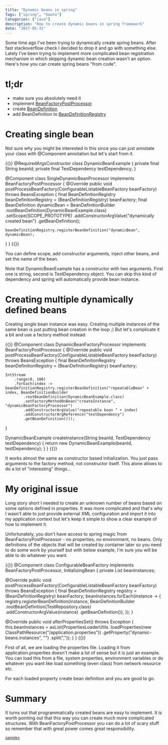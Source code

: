 ```yaml
---
title: "Dynamic beans in spring"
Tags: ["spring", "howto"]
Categories: ["java"]
description: "How to create dynamic beans in spring framework"
date: "2017-05-31"
---
```


Some time ago I've been trying to dynamically create spring beans. After fast stackoverflow check I
decided to drop it and go with something else. Lately I've been trying to implement more complicated
bean registration mechanism in which skipping dynamic bean creation wasn't an option. Here's how
you can create spring beans "from code".

<!--more-->

# tl;dr

* make sure you absolutely need it
* implement [BeanFactoryPostProcessor](http://docs.spring.io/spring/docs/current/javadoc-api/org/springframework/beans/factory/config/BeanFactoryPostProcessor.html)
* create [BeanDefinition](http://docs.spring.io/spring/docs/current/javadoc-api/org/springframework/beans/factory/config/BeanDefinition.html)
* add BeanDefinition to [BeanDefinitionRegistry](http://docs.spring.io/spring/docs/current/javadoc-api/org/springframework/beans/factory/support/BeanDefinitionRegistry.html)

# Creating single bean

Not sure why you might be interested in this since you can just annotate your class with @Component
annotation but let's start from it.

{{<highlight java>}}
@RequiredArgsConstructor
class DynamicBeanExample {
  private final String beanId;
  private final TestDependency testDependency;
}

@Component
class SingleDynamicBeanProcessor implements BeanFactoryPostProcessor {
  @Override
  public void postProcessBeanFactory(ConfigurableListableBeanFactory beanFactory) throws BeansException {
    final BeanDefinitionRegistry beanDefinitionRegistry = (BeanDefinitionRegistry) beanFactory;
    final BeanDefinition dynamicBean = BeanDefinitionBuilder
        .rootBeanDefinition(DynamicBeanExample.class)
        .setScope(SCOPE_PROTOTYPE)
        .addConstructorArgValue("dynamically created bean")
        .getBeanDefinition();

    beanDefinitionRegistry.registerBeanDefinition("dynamicBean", dynamicBean);
  }
}
{{</highlight>}}

You can define scope, add constructor arguments, inject other beans, and set the name of the bean.

Note that DynamicBeanExample has a constructor with two arguments. First one is string, second is
TestDependency object. You can skip this kind of dependency and spring will automatically provide
bean instance.

# Creating multiple dynamically defined beans

Creating single bean instance was easy. Creating multiple instances of the same bean is just putting
bean creation in the loop ;) But let's complicate it a bit and use a factory method instead:

{{<highlight java>}}
@Component
class DynamicBeanFactoryProcessor implements BeanFactoryPostProcessor {
  @Override
  public void postProcessBeanFactory(ConfigurableListableBeanFactory beanFactory) throws BeansException {
    final BeanDefinitionRegistry beanDefinitionRegistry = (BeanDefinitionRegistry) beanFactory;

    IntStream
        .range(0, 100)
        .forEach(index -> beanDefinitionRegistry.registerBeanDefinition("repeatableBean" + index, BeanDefinitionBuilder
            .rootBeanDefinition(DynamicBeanExample.class)
            .setFactoryMethodOnBean("createInstance", "dynamicBeanFactoryProcessor")
            .addConstructorArgValue("repeatable bean " + index)
            .addConstructorArgReference("testDependency")
            .getBeanDefinition()));
  }

  DynamicBeanExample createInstance(String beanId, TestDependency testDependency) {
    return new DynamicBeanExample(beanId, testDependency);
  }
}
{{</highlight>}}

It works almost the same as constructor based initialization. You just pass arguments to the factory
method, not constructor itself. This alone allows to do a lot of "interesting" things...

# My original issue

Long story short I needed to create an unknown number of beans based on some options defined in
properties. It was more complicated and that's why I wasn't able to just provide external XML
configuration and import it into my application context but let's keep it simple to show a clear
example of how to implement it.

Unfortunately, you don't have access to spring magic from BeanFactoryPostProcessor - no properties,
no environment, no beans. Only definitions of the objects that will be created by container later so
you need to do some work by yourself but with below example, I'm sure you will be able to do
whatever you want.

{{<highlight java>}}
@Component
class ConfigurableBeanFactory implements BeanFactoryPostProcessor, InitializingBean {
  private List<String> beanInstances;

  @Override
  public void postProcessBeanFactory(ConfigurableListableBeanFactory beanFactory) throws BeansException {
    final BeanDefinitionRegistry registry = (BeanDefinitionRegistry) beanFactory;
    beanInstances.forEach(instance -> {
      registry.registerBeanDefinition(instance, BeanDefinitionBuilder
          .rootBeanDefinition(TestRepository.class)
          .addConstructorArgValue(instance)
          .getBeanDefinition());
    });
  }

  @Override
  public void afterPropertiesSet() throws Exception {
    this.beanInstances = asList(PropertiesLoaderUtils
        .loadProperties(new ClassPathResource("/application.properties"))
        .getProperty("dynamic-beans.instances", "")
        .split(","));
  }
}
{{</highlight>}}

First of all, we are loading the properties file. Loading it from application.properties doesn't
make a lot of sense but it is just an example. You can load this from a file, system properties,
environment variables or do whatever you want like load something (even class) from network resource
etc.

For each loaded property create bean definition and you are good to go.

# Summary

It turns out that programmatically created beans are easy to implement. It is worth pointing out
that this way you can create much more complicated structures. With BeanFactoryPostProcessor you can
do a lot of scary stuff so remember that with great power comes great responsibility.

<small>[samples](https://github.com/pchudzik/blog-example-dynamic-beans)</small>